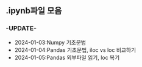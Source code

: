 ## .ipynb파일 모음

### -UPDATE-

- 2024-01-03:Numpy 기초문법
- 2024-01-04:Pandas 기초문법, iloc vs loc 비교하기
- 2024-01-05:Pandas 외부파일 읽기, loc 복기
